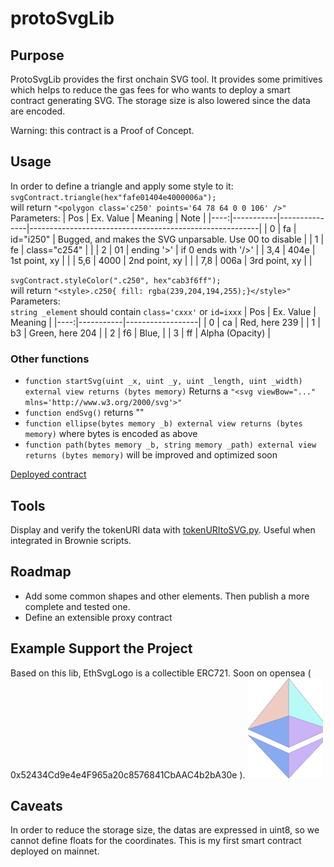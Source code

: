 # protoSvgLib

## Purpose
ProtoSvgLib provides the first onchain SVG tool. It provides some primitives which helps to reduce the gas fees for who wants to deploy a smart contract generating SVG. The storage size is also lowered since the data are encoded.

Warning: this contract is a Proof of Concept.

## Usage
In order to define a triangle and apply some style to it:  
`svgContract.triangle(hex"fafe01404e4000006a");`  
will return `"<polygon class='c250' points='64 78 64 0 0 106' />"`  
Parameters:
| Pos | Ex. Value | Meaning       | Note                      |
|----:|-----------|---------------|---------------------------------------------------------|
| 0   | fa        | id="i250"     | Bugged, and makes the SVG unparsable. Use 00 to disable |
| 1   | fe        | class="c254"  |                                                         |
| 2   | 01        | ending '>'    | if 0 ends with '/>'                                     | 
| 3,4 | 404e      | 1st point, xy |                                                         |
| 5,6 | 4000      | 2nd point, xy |                                                         |
| 7,8 | 006a      | 3rd point, xy |                                                         |

`svgContract.styleColor(".c250", hex"cab3f6ff");`  
will return `"<style>.c250{ fill: rgba(239,204,194,255);}</style>"`  
Parameters:  
`string _element` should contain `class='cxxx'` or `id=ixxx`
| Pos | Ex. Value | Meaning          |
|----:|-----------|------------------|
| 0   | ca        | Red, here 239    |
| 1   | b3        | Green, here 204  |
| 2   | f6        | Blue,            |
| 3   | ff        | Alpha (Opacity)  |

### Other functions
 - `function startSvg(uint _x, uint _y, uint _length, uint _width) external view returns (bytes memory)` Returns a `"<svg viewBow="..." mlns='http://www.w3.org/2000/svg'>"`
 - `function endSvg()` returns "</svg>"
 - `function ellipse(bytes memory _b) external view returns (bytes memory)` where bytes is encoded as above
 - `function path(bytes memory _b, string memory _path) external view returns (bytes memory)` will be improved and optimized soon

[Deployed contract](https://etherscan.io/address/0xfcd62e3c95a351493e1b7d9e8cdf1ee10d54feb6)

## Tools
Display and verify the tokenURI data with [tokenURItoSVG.py](scripts/tokenURItoSVG.py). Useful when integrated in Brownie scripts.

## Roadmap
 - Add some common shapes and other elements. Then publish a more complete and tested one.
 - Define an extensible proxy contract

## Example Support the Project
Based on this lib, EthSvgLogo is a collectible ERC721. Soon on opensea ( 0x52434Cd9e4e4F965a20c8576841CbAAC4b2bA30e ).
<img src="img/logoEth.svg" width="120" height="160" />
## Caveats
In order to reduce the storage size, the datas are expressed in uint8, so we cannot define floats for the coordinates.
This is my first smart contract deployed on mainnet. 
